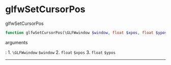 # glfwSetCursorPos
glfwSetCursorPos

```php
function glfwSetCursorPos(\GLFWwindow $window, float $xpos, float $ypos) : void
```



arguments

:    1. `\GLFWwindow` `$window` 
    2. `float` `$xpos` 
    3. `float` `$ypos` 



---
     